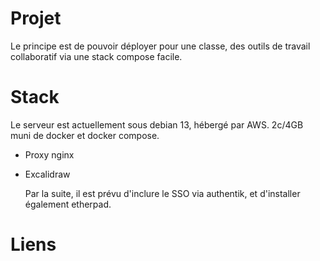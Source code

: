 # Projet

Le principe est de pouvoir déployer pour une classe, des outils de travail collaboratif via une stack compose facile.

# Stack

Le serveur est actuellement sous debian 13, hébergé par AWS. 2c/4GB muni de docker et docker compose.

- Proxy nginx
- Excalidraw

  Par la suite, il est prévu d'inclure le SSO via authentik, et d'installer également etherpad.

# Liens

